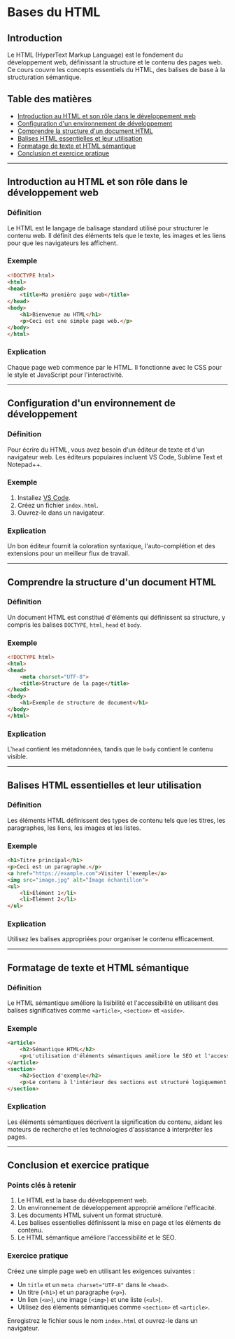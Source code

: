 
# **Bases du HTML**

## Introduction
Le HTML (HyperText Markup Language) est le fondement du développement web, définissant la structure et le contenu des pages web. Ce cours couvre les concepts essentiels du HTML, des balises de base à la structuration sémantique.

## Table des matières
- [Introduction au HTML et son rôle dans le développement web](#introduction-au-html-et-son-rôle-dans-le-développement-web)
- [Configuration d'un environnement de développement](#configuration-dun-environnement-de-développement)
- [Comprendre la structure d'un document HTML](#comprendre-la-structure-dun-document-html)
- [Balises HTML essentielles et leur utilisation](#balises-html-essentielles-et-leur-utilisation)
- [Formatage de texte et HTML sémantique](#formatage-de-texte-et-html-sémantique)
- [Conclusion et exercice pratique](#conclusion-et-exercice-pratique)

---

## **Introduction au HTML et son rôle dans le développement web**
### Définition
Le HTML est le langage de balisage standard utilisé pour structurer le contenu web. Il définit des éléments tels que le texte, les images et les liens pour que les navigateurs les affichent.

### Exemple
```html
<!DOCTYPE html>
<html>
<head>
    <title>Ma première page web</title>
</head>
<body>
    <h1>Bienvenue au HTML</h1>
    <p>Ceci est une simple page web.</p>
</body>
</html>
```
### Explication
Chaque page web commence par le HTML. Il fonctionne avec le CSS pour le style et JavaScript pour l'interactivité.

---

## **Configuration d'un environnement de développement**
### Définition
Pour écrire du HTML, vous avez besoin d'un éditeur de texte et d'un navigateur web. Les éditeurs populaires incluent VS Code, Sublime Text et Notepad++.

### Exemple
1. Installez [VS Code](https://code.visualstudio.com/).
2. Créez un fichier `index.html`.
3. Ouvrez-le dans un navigateur.

### Explication
Un bon éditeur fournit la coloration syntaxique, l'auto-complétion et des extensions pour un meilleur flux de travail.

---

## **Comprendre la structure d'un document HTML**
### Définition
Un document HTML est constitué d'éléments qui définissent sa structure, y compris les balises `DOCTYPE`, `html`, `head` et `body`.

### Exemple
```html
<!DOCTYPE html>
<html>
<head>
    <meta charset="UTF-8">
    <title>Structure de la page</title>
</head>
<body>
    <h1>Exemple de structure de document</h1>
</body>
</html>
```
### Explication
L'`head` contient les métadonnées, tandis que le `body` contient le contenu visible.

---

## **Balises HTML essentielles et leur utilisation**
### Définition
Les éléments HTML définissent des types de contenu tels que les titres, les paragraphes, les liens, les images et les listes.

### Exemple
```html
<h1>Titre principal</h1>
<p>Ceci est un paragraphe.</p>
<a href="https://example.com">Visiter l'exemple</a>
<img src="image.jpg" alt="Image échantillon">
<ul>
    <li>Élément 1</li>
    <li>Élément 2</li>
</ul>
```
### Explication
Utilisez les balises appropriées pour organiser le contenu efficacement.

---

## **Formatage de texte et HTML sémantique**
### Définition
Le HTML sémantique améliore la lisibilité et l'accessibilité en utilisant des balises significatives comme `<article>`, `<section>` et `<aside>`.

### Exemple
```html
<article>
    <h2>Sémantique HTML</h2>
    <p>L'utilisation d'éléments sémantiques améliore le SEO et l'accessibilité.</p>
</article>
<section>
    <h2>Section d'exemple</h2>
    <p>Le contenu à l'intérieur des sections est structuré logiquement.</p>
</section>
```
### Explication
Les éléments sémantiques décrivent la signification du contenu, aidant les moteurs de recherche et les technologies d'assistance à interpréter les pages.

---

## **Conclusion et exercice pratique**

### **Points clés à retenir**
1. Le HTML est la base du développement web.
2. Un environnement de développement approprié améliore l'efficacité.
3. Les documents HTML suivent un format structuré.
4. Les balises essentielles définissent la mise en page et les éléments de contenu.
5. Le HTML sémantique améliore l'accessibilité et le SEO.

### **Exercice pratique**
Créez une simple page web en utilisant les exigences suivantes :
- Un `title` et un `meta charset="UTF-8"` dans le `<head>`.
- Un titre (`<h1>`) et un paragraphe (`<p>`).
- Un lien (`<a>`), une image (`<img>`) et une liste (`<ul>`).
- Utilisez des éléments sémantiques comme `<section>` et `<article>`.

Enregistrez le fichier sous le nom `index.html` et ouvrez-le dans un navigateur.
